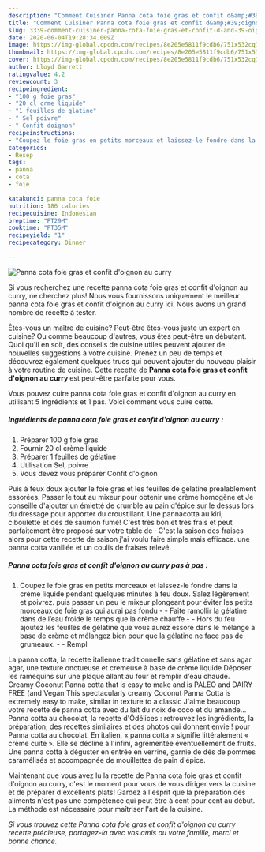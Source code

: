 ```yaml
---
description: "Comment Cuisiner Panna cota foie gras et confit d&amp;#39;oignon au curry"
title: "Comment Cuisiner Panna cota foie gras et confit d&amp;#39;oignon au curry"
slug: 3339-comment-cuisiner-panna-cota-foie-gras-et-confit-d-and-39-oignon-au-curry
date: 2020-06-04T19:28:34.009Z
image: https://img-global.cpcdn.com/recipes/8e205e5811f9cdb6/751x532cq70/panna-cota-foie-gras-et-confit-doignon-au-curry-photo-principale-de-la-recette.jpg
thumbnail: https://img-global.cpcdn.com/recipes/8e205e5811f9cdb6/751x532cq70/panna-cota-foie-gras-et-confit-doignon-au-curry-photo-principale-de-la-recette.jpg
cover: https://img-global.cpcdn.com/recipes/8e205e5811f9cdb6/751x532cq70/panna-cota-foie-gras-et-confit-doignon-au-curry-photo-principale-de-la-recette.jpg
author: Lloyd Garrett
ratingvalue: 4.2
reviewcount: 3
recipeingredient:
- "100 g foie gras"
- "20 cl crme liquide"
- "1 feuilles de glatine"
- " Sel poivre"
- " Confit doignon"
recipeinstructions:
- "Coupez le foie gras en petits morceaux et laissez-le fondre dans la crème liquide pendant quelques minutes à feu doux. Salez légèrement et poivrez. puis passer un peu le mixeur plongeant pour éviter les petits morceaux de foie gras qui aurai pas fondu  Faite ramollir la gélatine dans de l’eau froide le temps que la crème chauffe  Hors du feu ajoutez les feuilles de gélatine que vous aurez essoré dans le mélange a base de crème et mélangez bien pour que la gélatine ne face pas de grumeaux.  Rempl"
categories:
- Resep
tags:
- panna
- cota
- foie

katakunci: panna cota foie 
nutrition: 186 calories
recipecuisine: Indonesian
preptime: "PT29M"
cooktime: "PT35M"
recipeyield: "1"
recipecategory: Dinner

---
```



![Panna cota foie gras et confit d&#39;oignon au curry](https://img-global.cpcdn.com/recipes/8e205e5811f9cdb6/751x532cq70/panna-cota-foie-gras-et-confit-doignon-au-curry-photo-principale-de-la-recette.jpg)

Si vous recherchez une recette panna cota foie gras et confit d&#39;oignon au curry, ne cherchez plus! Nous vous fournissons uniquement le meilleur panna cota foie gras et confit d&#39;oignon au curry ici. Nous avons un grand nombre de recette à tester.

Êtes-vous un maître de cuisine? Peut-être êtes-vous juste un expert en cuisine? Ou comme beaucoup d'autres, vous êtes peut-être un débutant. Quoi qu'il en soit, des conseils de cuisine utiles peuvent ajouter de nouvelles suggestions à votre cuisine. Prenez un peu de temps et découvrez également quelques trucs qui peuvent ajouter du nouveau plaisir à votre routine de cuisine. Cette recette de <strong> Panna cota foie gras et confit d&#39;oignon au curry </strong> est peut-être parfaite pour vous.

<!--inarticleads1-->

Vous pouvez cuire panna cota foie gras et confit d&#39;oignon au curry en utilisant 5 Ingrédients et 1 pas. Voici comment vous cuire cette.

##### Ingrédients de panna cota foie gras et confit d&#39;oignon au curry :

1. Préparer 100 g foie gras
1. Fournir 20 cl crème liquide
1. Préparer 1 feuilles de gélatine
1. Utilisation  Sel, poivre
1. Vous devez vous préparer  Confit d&#39;oignon


Puis à feux doux ajouter le foie gras et les feuilles de gélatine préalablement essorées. Passer le tout au mixeur pour obtenir une crème homogène et Je conseille d&#39;ajouter un émietté de crumble au pain d&#39;épice sur le dessus lors du dressage pour apporter du croustillant. Une pannacotta au kiri, ciboulette et dés de saumon fumé! C&#39;est très bon et très frais et peut parfaitement être proposé sur votre table de · C&#39;est la saison des fraises alors pour cette recette de saison j&#39;ai voulu faire simple mais efficace. une panna cotta vanillée et un coulis de fraises relevé. 

<!--inarticleads2-->

##### Panna cota foie gras et confit d&#39;oignon au curry pas à pas :

1. Coupez le foie gras en petits morceaux et laissez-le fondre dans la crème liquide pendant quelques minutes à feu doux. Salez légèrement et poivrez. puis passer un peu le mixeur plongeant pour éviter les petits morceaux de foie gras qui aurai pas fondu -  - Faite ramollir la gélatine dans de l’eau froide le temps que la crème chauffe -  - Hors du feu ajoutez les feuilles de gélatine que vous aurez essoré dans le mélange a base de crème et mélangez bien pour que la gélatine ne face pas de grumeaux. -  - Rempl


La panna cotta, la recette italienne traditionnelle sans gélatine et sans agar agar, une texture onctueuse et cremeuse à base de crème liquide Déposer les ramequins sur une plaque allant au four et remplir d&#39;eau chaude. Creamy Coconut Panna cotta that is easy to make and is PALEO and DAIRY FREE (and Vegan This spectacularly creamy Coconut Panna Cotta is extremely easy to make, similar in texture to a classic J&#39;aime beaucoup votre recette de panna cotta avec du lait du noix de coco et du amande… Panna cotta au chocolat, la recette d&#39;Ôdélices : retrouvez les ingrédients, la préparation, des recettes similaires et des photos qui donnent envie ! pour Panna cotta au chocolat. En italien, « panna cotta » signifie littéralement « crème cuite ». Elle se décline à l&#39;infini, agrémentée éventuellement de fruits. Une panna cotta à déguster en entrée en verrine, garnie de dés de pommes caramélisés et accompagnée de mouillettes de pain d&#39;épice. 

<!--inarticleads1-->

<p>
Maintenant que vous avez lu la recette de Panna cota foie gras et confit d&#39;oignon au curry, c'est le moment pour vous de vous diriger vers la cuisine et de préparer d'excellents plats! Gardez à l'esprit que la préparation des aliments n'est pas une compétence qui peut être à cent pour cent au début. La méthode est nécessaire pour maîtriser l'art de la cuisine.
</p>

<p>
<i>Si vous trouvez cette Panna cota foie gras et confit d&#39;oignon au curry recette précieuse, partagez-la avec vos amis ou votre famille, merci et bonne chance.</i>
</p>
